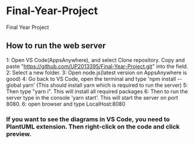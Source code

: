 # Final-Year-Project
Final Year Project

## How to run the web server

1: Open VS Code(AppsAnywhere), and select Clone repository. Copy and paste "https://github.com/UP2013395/Final-Year-Project.git" into the field.
2: Select a new folder.
3: Open node.js(latest version on AppsAnywhere is good)
4: Go back to VS Code, open the terminal and type 'npm install --global yarn' (This should install yarn which is required to run the server)
5: Then type "yarn i". This will install all required packages
6: Then to run the server type in the console 'yarn start'. This will start the server on port 8080.
6: open browser and type LocalHost:8080

### If you want to see the diagrams in VS Code, you need to PlantUML extension. Then right-click on the code and click preview.